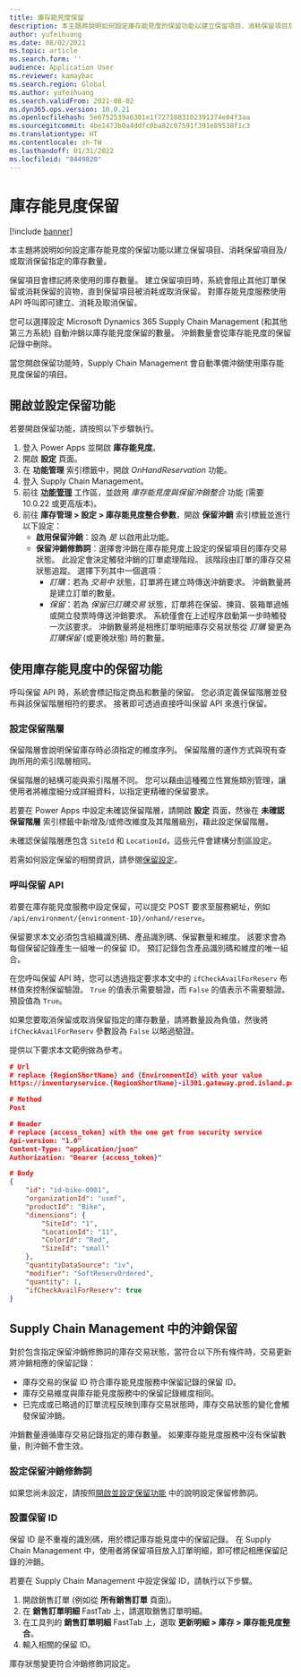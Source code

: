 ```yaml
---
title: 庫存能見度保留
description: 本主題將說明如何設定庫存能見度的保留功能以建立保留項目、消耗保留項目及/或取消保留指定的庫存數量。
author: yufeihuang
ms.date: 08/02/2021
ms.topic: article
ms.search.form: ''
audience: Application User
ms.reviewer: kamaybac
ms.search.region: Global
ms.author: yufeihuang
ms.search.validFrom: 2021-08-02
ms.dyn365.ops.version: 10.0.21
ms.openlocfilehash: 5e6752539a6381e1f7271883102391374e04f3aa
ms.sourcegitcommit: 4be1473b0a4ddfc0ba82c07591f391e89538f1c3
ms.translationtype: HT
ms.contentlocale: zh-TW
ms.lasthandoff: 01/31/2022
ms.locfileid: "8449820"
---
```

# <a name="inventory-visibility-reservations"></a>庫存能見度保留

[!include [banner](../includes/banner.md)]


本主題將說明如何設定庫存能見度的保留功能以建立保留項目、消耗保留項目及/或取消保留指定的庫存數量。

保留項目會標記將來使用的庫存數量。 建立保留項目時，系統會阻止其他訂單保留或消耗保留的貨物，直到保留項目被消耗或取消保留。 對庫存能見度服務使用 API 呼叫即可建立、消耗及取消保留。

您可以選擇設定 Microsoft Dynamics 365 Supply Chain Management (和其他第三方系統) 自動沖銷以庫存能見度保留的數量。 沖銷數量會從庫存能見度的保留記錄中刪除。

當您開啟保留功能時，Supply Chain Management 會自動準備沖銷使用庫存能見度保留的項目。

## <a name="turn-on-and-set-up-the-reservation-feature"></a><a name="turn-on"></a>開啟並設定保留功能

若要開啟保留功能，請按照以下步驟執行。

1. 登入 Power Apps 並開啟 **庫存能見度**。
1. 開啟 **設定** 頁面。
1. 在 **功能管理** 索引標籤中，開啟 *OnHandReservation* 功能。
1. 登入 Supply Chain Management。
1. 前往 **[功能管理](../../fin-ops-core/fin-ops/get-started/feature-management/feature-management-overview.md)** 工作區，並啟用 *庫存能見度與保留沖銷整合* 功能 (需要 10.0.22 或更高版本)。
1. 前往 **庫存管理 \> 設定 \> 庫存能見度整合參數**，開啟 **保留沖銷** 索引標籤並進行以下設定：
    - **啟用保留沖銷**：設為 *是* 以啟用此功能。
    - **保留沖銷修飾詞**：選擇會沖銷在庫存能見度上設定的保留項目的庫存交易狀態。 此設定會決定觸發沖銷的訂單處理階段。 該階段由訂單的庫存交易狀態追蹤。 選擇下列其中一個選項：
        - *訂購*：若為 *交易中* 狀態，訂單將在建立時傳送沖銷要求。 沖銷數量將是建立訂單的數量。
        - *保留*：若為 *保留已訂購交易* 狀態，訂單將在保留、揀貨、裝箱單過帳或開立發票時傳送沖銷要求。 系統僅會在上述程序啟動第一步時觸發一次該要求。 沖銷數量將是相應訂單明細庫存交易狀態從 *訂購* 變更為 *訂購保留* (或更晚狀態) 時的數量。

## <a name="use-the-reservation-feature-in-inventory-visibility"></a>使用庫存能見度中的保留功能

呼叫保留 API 時，系統會標記指定商品和數量的保留。 您必須定義保留階層並發布與該保留階層相符的要求。 接著即可透過直接呼叫保留 API 來進行保留。

### <a name="configure-the-reservation-hierarchy"></a>設定保留階層

保留階層會說明保留庫存時必須指定的維度序列。 保留階層的運作方式與現有查詢所用的索引階層相同。

保留階層的結構可能與索引階層不同。 您可以藉由這種獨立性實施類別管理，讓使用者將維度細分成詳細資料，以指定更精確的保留要求。

若要在 Power Apps 中設定未確認保留階層，請開啟 **設定** 頁面，然後在 **未確認保留階層** 索引標籤中新增及/或修改維度及其階層級別，藉此設定保留階層。

未確認保留階層應包含 `SiteId` 和 `LocationId`，這些元件會建構分割區設定。

若需如何設定保留的相關資訊，請參閱[保留設定](inventory-visibility-configuration.md#reservation-configuration)。

### <a name="call-the-reservation-api"></a>呼叫保留 API

若要在庫存能見度服務中設定保留，可以提交 POST 要求至服務網址，例如 `/api/environment/{environment-ID}/onhand/reserve`。

保留要求本文必須包含組織識別碼、產品識別碼、保留數量和維度。 該要求會為每個保留記錄產生一組唯一的保留 ID。 預訂記錄包含產品識別碼和維度的唯一組合。

在您呼叫保留 API 時，您可以透過指定要求本文中的 `ifCheckAvailForReserv` 布林值來控制保留驗證。 `True` 的值表示需要驗證，而 `False` 的值表示不需要驗證。 預設值為 `True`。

如果您要取消保留或取消保留指定的庫存數量，請將數量設為負值，然後將 `ifCheckAvailForReserv` 參數設為 `False` 以略過驗證。

提供以下要求本文範例做為參考。

```json
# Url
# replace {RegionShortName} and {EnvironmentId} with your value
https://inventoryservice.{RegionShortName}-il301.gateway.prod.island.powerapps.com/api/environment/{EnvironmentId}/onhand/reserve

# Method
Post

# Header
# replace {access_token} with the one get from security service
Api-version: "1.0"
Content-Type: "application/json"
Authorization: "Bearer {access_token}"

# Body
{
    "id": "id-bike-0001",
    "organizationId": "usmf",
    "productId": "Bike",
    "dimensions": {
        "SiteId": "1",
        "LocationId": "11",
        "ColorId": "Red",
        "SizeId": "small"
    },
    "quantityDataSource": "iv",
    "modifier": "SoftReservOrdered",
    "quantity": 1,
    "ifCheckAvailForReserv": true
}
```

## <a name="offset-reservations-in-supply-chain-management"></a>Supply Chain Management 中的沖銷保留

對於包含指定保留沖銷修飾詞的庫存交易狀態，當符合以下所有條件時，交易更新將沖銷相應的保留記錄：

- 庫存交易的保留 ID 符合庫存能見度服務中保留記錄的保留 ID。
- 庫存交易維度與庫存能見度服務中的保留記錄維度相同。
- 已完成或已略過的訂單流程反映到庫存交易狀態時，庫存交易狀態的變化會觸發保留沖銷。

沖銷數量遵循庫存交易記錄指定的庫存數量。 如果庫存能見度服務中沒有保留數量，則沖銷不會生效。

### <a name="set-up-the-reservation-offset-modifier"></a>設定保留沖銷修飾詞

如果您尚未設定，請按照[開啟並設定保留功能](#turn-on) 中的說明設定保留修飾詞。

### <a name="set-up-reservation-ids"></a>設置保留 ID

保留 ID 是不重複的識別碼，用於標記庫存能見度中的保留記錄。 在 Supply Chain Management 中，使用者將保留項目放入訂單明細，即可標記相應保留記錄的沖銷。

若要在 Supply Chain Management 中設定保留 ID，請執行以下步驟。

1. 開啟銷售訂單 (例如從 **所有銷售訂單** 頁面)。
1. 在 **銷售訂單明細** FastTab 上，請選取銷售訂單明細。
1. 在工具列的 **銷售訂單明細** FastTab 上，選取 **更新明細 \> 庫存 \> 庫存能見度整合**。
1. 輸入相關的保留 ID。

庫存狀態變更符合沖銷修飾詞設定。
